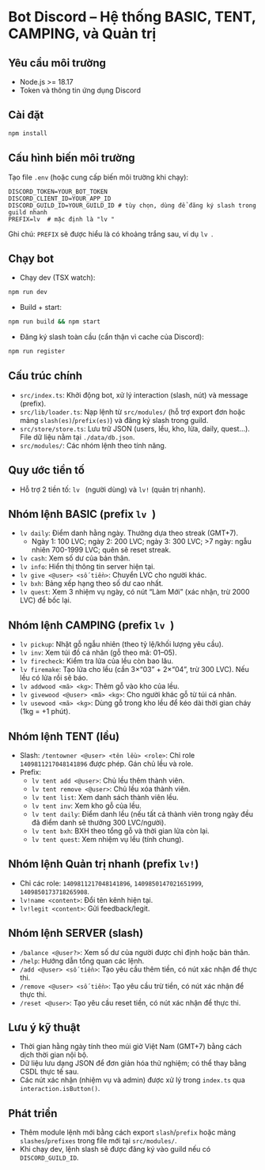 # Bot Discord – Hệ thống BASIC, TENT, CAMPING, và Quản trị

## Yêu cầu môi trường
- Node.js >= 18.17
- Token và thông tin ứng dụng Discord

## Cài đặt
```bash
npm install
```

## Cấu hình biến môi trường
Tạo file `.env` (hoặc cung cấp biến môi trường khi chạy):
```env
DISCORD_TOKEN=YOUR_BOT_TOKEN
DISCORD_CLIENT_ID=YOUR_APP_ID
DISCORD_GUILD_ID=YOUR_GUILD_ID # tùy chọn, dùng để đăng ký slash trong guild nhanh
PREFIX=lv  # mặc định là "lv "
```
Ghi chú: `PREFIX` sẽ được hiểu là có khoảng trắng sau, ví dụ `lv `.

## Chạy bot
- Chạy dev (TSX watch):
```bash
npm run dev
```
- Build + start:
```bash
npm run build && npm start
```
- Đăng ký slash toàn cầu (cẩn thận vì cache của Discord):
```bash
npm run register
```

## Cấu trúc chính
- `src/index.ts`: Khởi động bot, xử lý interaction (slash, nút) và message (prefix).
- `src/lib/loader.ts`: Nạp lệnh từ `src/modules/` (hỗ trợ export đơn hoặc mảng `slash(es)`/`prefix(es)`) và đăng ký slash trong guild.
- `src/store/store.ts`: Lưu trữ JSON (users, lều, kho, lửa, daily, quest...). File dữ liệu nằm tại `./data/db.json`.
- `src/modules/`: Các nhóm lệnh theo tính năng.

## Quy ước tiền tố
- Hỗ trợ 2 tiền tố: `lv ` (người dùng) và `lv!` (quản trị nhanh).

## Nhóm lệnh BASIC (prefix `lv `)
- `lv daily`: Điểm danh hằng ngày. Thưởng dựa theo streak (GMT+7).
  - Ngày 1: 100 LVC; ngày 2: 200 LVC; ngày 3: 300 LVC; >7 ngày: ngẫu nhiên 700-1999 LVC; quên sẽ reset streak.
- `lv cash`: Xem số dư của bản thân.
- `lv info`: Hiển thị thông tin server hiện tại.
- `lv give <@user> <số tiền>`: Chuyển LVC cho người khác.
- `lv bxh`: Bảng xếp hạng theo số dư cao nhất.
- `lv quest`: Xem 3 nhiệm vụ ngày, có nút “Làm Mới” (xác nhận, trừ 2000 LVC) để bốc lại.

## Nhóm lệnh CAMPING (prefix `lv `)
- `lv pickup`: Nhặt gỗ ngẫu nhiên (theo tỷ lệ/khối lượng yêu cầu).
- `lv inv`: Xem túi đồ cá nhân (gỗ theo mã: 01–05).
- `lv firecheck`: Kiểm tra lửa của lều còn bao lâu.
- `lv firemake`: Tạo lửa cho lều (cần 3×“03” + 2×“04”, trừ 300 LVC). Nếu lều có lửa rồi sẽ báo.
- `lv addwood <mã> <kg>`: Thêm gỗ vào kho của lều.
- `lv givewood <@user> <mã> <kg>`: Cho người khác gỗ từ túi cá nhân.
- `lv usewood <mã> <kg>`: Dùng gỗ trong kho lều để kéo dài thời gian cháy (1kg = +1 phút).

## Nhóm lệnh TENT (lều)
- Slash: `/tentowner <@user> <tên lều> <role>`: Chỉ role `1409811217048141896` được phép. Gán chủ lều và role.
- Prefix:
  - `lv tent add <@user>`: Chủ lều thêm thành viên.
  - `lv tent remove <@user>`: Chủ lều xóa thành viên.
  - `lv tent list`: Xem danh sách thành viên lều.
  - `lv tent inv`: Xem kho gỗ của lều.
  - `lv tent daily`: Điểm danh lều (nếu tất cả thành viên trong ngày đều đã điểm danh sẽ thưởng 300 LVC/người).
  - `lv tent bxh`: BXH theo tổng gỗ và thời gian lửa còn lại.
  - `lv tent quest`: Xem nhiệm vụ lều (tính chung).

## Nhóm lệnh Quản trị nhanh (prefix `lv!`)
- Chỉ các role: `1409811217048141896`, `1409850147021651999`, `1409850173718265908`.
- `lv!name <content>`: Đổi tên kênh hiện tại.
- `lv!legit <content>`: Gửi feedback/legit.

## Nhóm lệnh SERVER (slash)
- `/balance <@user?>`: Xem số dư của người được chỉ định hoặc bản thân.
- `/help`: Hướng dẫn tổng quan các lệnh.
- `/add <@user> <số tiền>`: Tạo yêu cầu thêm tiền, có nút xác nhận để thực thi.
- `/remove <@user> <số tiền>`: Tạo yêu cầu trừ tiền, có nút xác nhận để thực thi.
- `/reset <@user>`: Tạo yêu cầu reset tiền, có nút xác nhận để thực thi.

## Lưu ý kỹ thuật
- Thời gian hằng ngày tính theo múi giờ Việt Nam (GMT+7) bằng cách dịch thời gian nội bộ.
- Dữ liệu lưu dạng JSON để đơn giản hóa thử nghiệm; có thể thay bằng CSDL thực tế sau.
- Các nút xác nhận (nhiệm vụ và admin) được xử lý trong `index.ts` qua `interaction.isButton()`.

## Phát triển
- Thêm module lệnh mới bằng cách export `slash`/`prefix` hoặc mảng `slashes`/`prefixes` trong file mới tại `src/modules/`.
- Khi chạy dev, lệnh slash sẽ được đăng ký vào guild nếu có `DISCORD_GUILD_ID`.
